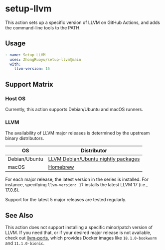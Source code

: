 # setup-llvm

This action sets up a specific version of LLVM on GitHub Actions, and adds the
command-line tools to the PATH.

## Usage

```yaml
- name: Setup LLVM
  uses: ZhongRuoyu/setup-llvm@main
  with:
    llvm-version: 15
```

## Support Matrix

### Host OS

Currently, this action supports Debian/Ubuntu and macOS runners.

### LLVM

The availability of LLVM major releases is determined by the upstream binary
distributors.

| OS            | Distributor                                                  |
| ------------- | ------------------------------------------------------------ |
| Debian/Ubuntu | [LLVM Debian/Ubuntu nightly packages](https://apt.llvm.org/) |
| macOS         | [Homebrew](https://brew.sh/)                                 |

For each major release, the latest version in the series is installed.
For instance, specifying `llvm-version: 17` installs the latest LLVM 17 (i.e.,
17.0.6).

Support for the latest 5 major releases are tested regularly.

## See Also

This action does not support installing a specific minor/patch version of LLVM.
If you need that, or if your desired major release is not available, check out
[llvm-ports](https://github.com/ZhongRuoyu/llvm-ports), which provides Docker
images like `18.1.0-bookworm` and `11.1.0-bionic`.
